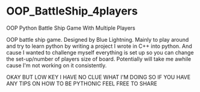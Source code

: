 # OOP_BattleShip_4players
OOP Python Battle Ship Game With Multiple Players


OOP battle ship game. Designed by Blue Lightning.
Mainly to play around and try to learn python by writing a project I wrote in C++ into python.
And cause I wanted to challenge myself everything is set up so you can change the set-up/number of players size of board.
Potentially will take me awhile cause I'm not working on it consistently.


OKAY BUT LOW KEY I HAVE NO CLUE WHAT I'M DOING SO IF YOU HAVE ANY TIPS ON HOW TO BE PYTHONIC FEEL FREE TO SHARE
